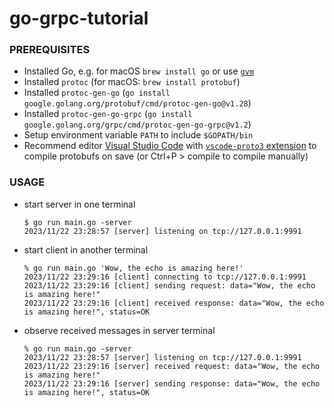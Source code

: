 # go-grpc-tutorial

### PREREQUISITES

- Installed Go, e.g. for macOS `brew install go` or use [`gvm`](https://github.com/moovweb/gvm)
- Installed `protoc` (for macOS: `brew install protobuf`)
- Installed `protoc-gen-go` (`go install google.golang.org/protobuf/cmd/protoc-gen-go@v1.28`)
- Installed `protoc-gen-go-grpc` (`go install google.golang.org/grpc/cmd/protoc-gen-go-grpc@v1.2`)
- Setup environment variable `PATH` to include `$GOPATH/bin`
- Recommend editor [Visual Studio Code](https://code.visualstudio.com/) with [`vscode-proto3` extension](https://marketplace.visualstudio.com/items?itemName=zxh404.vscode-proto3) to compile protobufs on save (or Ctrl+P > compile to compile manually)

### USAGE

- start server in one terminal
    ```command
    $ go run main.go -server
    2023/11/22 23:28:57 [server] listening on tcp://127.0.0.1:9991
    ```
- start client in another terminal
    ```command
    % go run main.go 'Wow, the echo is amazing here!'
    2023/11/22 23:29:16 [client] connecting to tcp://127.0.0.1:9991
    2023/11/22 23:29:16 [client] sending request: data="Wow, the echo is amazing here!"
    2023/11/22 23:29:16 [client] received response: data="Wow, the echo is amazing here!", status=OK
    ```
- observe received messages in server terminal
    ```command
    % go run main.go -server
    2023/11/22 23:28:57 [server] listening on tcp://127.0.0.1:9991
    2023/11/22 23:29:16 [server] received request: data="Wow, the echo is amazing here!"
    2023/11/22 23:29:16 [server] sending response: data="Wow, the echo is amazing here!", status=OK
    ```